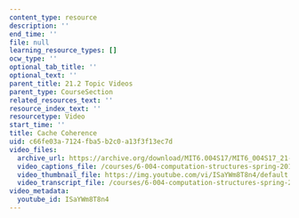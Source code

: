 ```yaml
---
content_type: resource
description: ''
end_time: ''
file: null
learning_resource_types: []
ocw_type: ''
optional_tab_title: ''
optional_text: ''
parent_title: 21.2 Topic Videos
parent_type: CourseSection
related_resources_text: ''
resource_index_text: ''
resourcetype: Video
start_time: ''
title: Cache Coherence
uid: c66fe03a-7124-fba5-b2c0-a13f3f13ec7d
video_files:
  archive_url: https://archive.org/download/MIT6.004S17/MIT6_004S17_21-02-05_300k.mp4
  video_captions_file: /courses/6-004-computation-structures-spring-2017/c9ee25af88e75e2892355b6844ac720f_ISaYWm8T8n4.vtt
  video_thumbnail_file: https://img.youtube.com/vi/ISaYWm8T8n4/default.jpg
  video_transcript_file: /courses/6-004-computation-structures-spring-2017/66fba33d4e83e3f8382fd8b9fbed4e07_ISaYWm8T8n4.pdf
video_metadata:
  youtube_id: ISaYWm8T8n4
---
```

